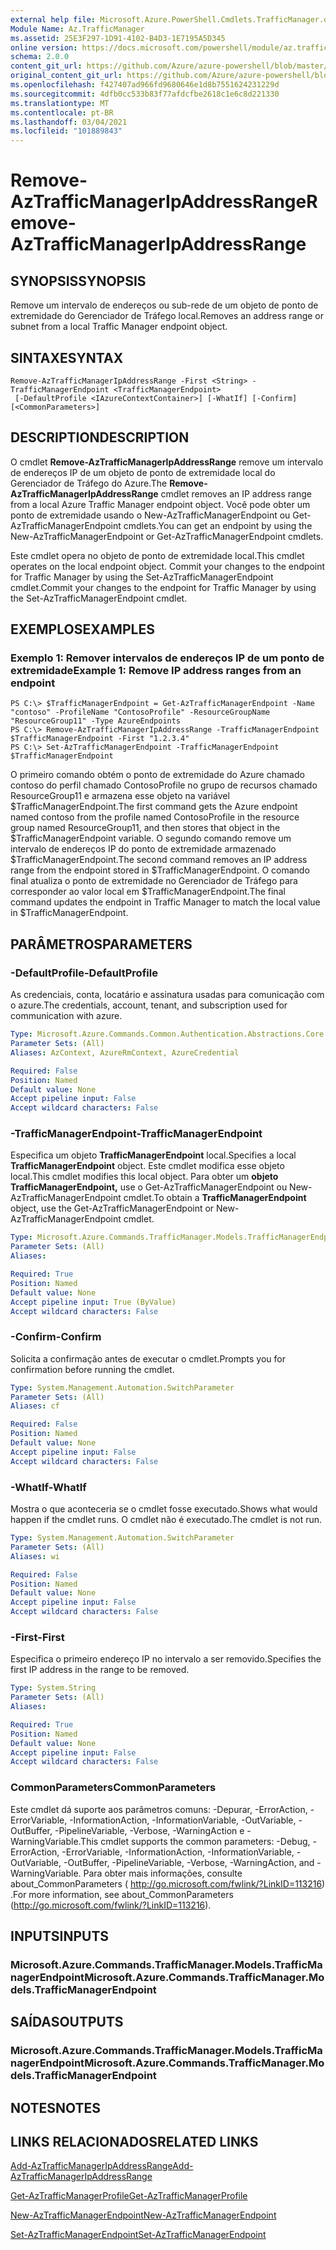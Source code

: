 ```yaml
---
external help file: Microsoft.Azure.PowerShell.Cmdlets.TrafficManager.dll-Help.xml
Module Name: Az.TrafficManager
ms.assetid: 25E3F297-1D91-4102-B4D3-1E7195A5D345
online version: https://docs.microsoft.com/powershell/module/az.trafficmanager/remove-aztrafficmanagerIpAddressRange
schema: 2.0.0
content_git_url: https://github.com/Azure/azure-powershell/blob/master/src/TrafficManager/TrafficManager/help/Remove-AzTrafficManagerIpAddressRange.md
original_content_git_url: https://github.com/Azure/azure-powershell/blob/master/src/TrafficManager/TrafficManager/help/Remove-AzTrafficManagerIpAddressRange.md
ms.openlocfilehash: f427407ad966fd9680646e1d8b7551624231229d
ms.sourcegitcommit: 4dfb0cc533b83f77afdcfbe2618c1e6c8d221330
ms.translationtype: MT
ms.contentlocale: pt-BR
ms.lasthandoff: 03/04/2021
ms.locfileid: "101889843"
---
```

# <span data-ttu-id="c7aae-101">Remove-AzTrafficManagerIpAddressRange</span><span class="sxs-lookup"><span data-stu-id="c7aae-101">Remove-AzTrafficManagerIpAddressRange</span></span>

## <span data-ttu-id="c7aae-102">SYNOPSIS</span><span class="sxs-lookup"><span data-stu-id="c7aae-102">SYNOPSIS</span></span>
<span data-ttu-id="c7aae-103">Remove um intervalo de endereços ou sub-rede de um objeto de ponto de extremidade do Gerenciador de Tráfego local.</span><span class="sxs-lookup"><span data-stu-id="c7aae-103">Removes an address range or subnet from a local Traffic Manager endpoint object.</span></span>

## <span data-ttu-id="c7aae-104">SINTAXE</span><span class="sxs-lookup"><span data-stu-id="c7aae-104">SYNTAX</span></span>

```
Remove-AzTrafficManagerIpAddressRange -First <String> -TrafficManagerEndpoint <TrafficManagerEndpoint>
 [-DefaultProfile <IAzureContextContainer>] [-WhatIf] [-Confirm] [<CommonParameters>]
```

## <span data-ttu-id="c7aae-105">DESCRIPTION</span><span class="sxs-lookup"><span data-stu-id="c7aae-105">DESCRIPTION</span></span>
<span data-ttu-id="c7aae-106">O cmdlet **Remove-AzTrafficManagerIpAddressRange** remove um intervalo de endereços IP de um objeto de ponto de extremidade local do Gerenciador de Tráfego do Azure.</span><span class="sxs-lookup"><span data-stu-id="c7aae-106">The **Remove-AzTrafficManagerIpAddressRange** cmdlet removes an IP address range from a local Azure Traffic Manager endpoint object.</span></span>
<span data-ttu-id="c7aae-107">Você pode obter um ponto de extremidade usando o New-AzTrafficManagerEndpoint ou Get-AzTrafficManagerEndpoint cmdlets.</span><span class="sxs-lookup"><span data-stu-id="c7aae-107">You can get an endpoint by using the New-AzTrafficManagerEndpoint or Get-AzTrafficManagerEndpoint cmdlets.</span></span>

<span data-ttu-id="c7aae-108">Este cmdlet opera no objeto de ponto de extremidade local.</span><span class="sxs-lookup"><span data-stu-id="c7aae-108">This cmdlet operates on the local endpoint object.</span></span>
<span data-ttu-id="c7aae-109">Commit your changes to the endpoint for Traffic Manager by using the Set-AzTrafficManagerEndpoint cmdlet.</span><span class="sxs-lookup"><span data-stu-id="c7aae-109">Commit your changes to the endpoint for Traffic Manager by using the Set-AzTrafficManagerEndpoint cmdlet.</span></span>

## <span data-ttu-id="c7aae-110">EXEMPLOS</span><span class="sxs-lookup"><span data-stu-id="c7aae-110">EXAMPLES</span></span>

### <span data-ttu-id="c7aae-111">Exemplo 1: Remover intervalos de endereços IP de um ponto de extremidade</span><span class="sxs-lookup"><span data-stu-id="c7aae-111">Example 1: Remove IP address ranges from an endpoint</span></span>
```
PS C:\> $TrafficManagerEndpoint = Get-AzTrafficManagerEndpoint -Name "contoso" -ProfileName "ContosoProfile" -ResourceGroupName "ResourceGroup11" -Type AzureEndpoints
PS C:\> Remove-AzTrafficManagerIpAddressRange -TrafficManagerEndpoint $TrafficManagerEndpoint -First "1.2.3.4"
PS C:\> Set-AzTrafficManagerEndpoint -TrafficManagerEndpoint $TrafficManagerEndpoint
```

<span data-ttu-id="c7aae-112">O primeiro comando obtém o ponto de extremidade do Azure chamado contoso do perfil chamado ContosoProfile no grupo de recursos chamado ResourceGroup11 e armazena esse objeto na variável $TrafficManagerEndpoint.</span><span class="sxs-lookup"><span data-stu-id="c7aae-112">The first command gets the Azure endpoint named contoso from the profile named ContosoProfile in the resource group named ResourceGroup11, and then stores that object in the $TrafficManagerEndpoint variable.</span></span>
<span data-ttu-id="c7aae-113">O segundo comando remove um intervalo de endereços IP do ponto de extremidade armazenado $TrafficManagerEndpoint.</span><span class="sxs-lookup"><span data-stu-id="c7aae-113">The second command removes an IP address range from the endpoint stored in $TrafficManagerEndpoint.</span></span>
<span data-ttu-id="c7aae-114">O comando final atualiza o ponto de extremidade no Gerenciador de Tráfego para corresponder ao valor local em $TrafficManagerEndpoint.</span><span class="sxs-lookup"><span data-stu-id="c7aae-114">The final command updates the endpoint in Traffic Manager to match the local value in $TrafficManagerEndpoint.</span></span>

## <span data-ttu-id="c7aae-115">PARÂMETROS</span><span class="sxs-lookup"><span data-stu-id="c7aae-115">PARAMETERS</span></span>

### <span data-ttu-id="c7aae-116">-DefaultProfile</span><span class="sxs-lookup"><span data-stu-id="c7aae-116">-DefaultProfile</span></span>
<span data-ttu-id="c7aae-117">As credenciais, conta, locatário e assinatura usadas para comunicação com o azure.</span><span class="sxs-lookup"><span data-stu-id="c7aae-117">The credentials, account, tenant, and subscription used for communication with azure.</span></span>

```yaml
Type: Microsoft.Azure.Commands.Common.Authentication.Abstractions.Core.IAzureContextContainer
Parameter Sets: (All)
Aliases: AzContext, AzureRmContext, AzureCredential

Required: False
Position: Named
Default value: None
Accept pipeline input: False
Accept wildcard characters: False
```

### <span data-ttu-id="c7aae-118">-TrafficManagerEndpoint</span><span class="sxs-lookup"><span data-stu-id="c7aae-118">-TrafficManagerEndpoint</span></span>
<span data-ttu-id="c7aae-119">Especifica um objeto **TrafficManagerEndpoint** local.</span><span class="sxs-lookup"><span data-stu-id="c7aae-119">Specifies a local **TrafficManagerEndpoint** object.</span></span>
<span data-ttu-id="c7aae-120">Este cmdlet modifica esse objeto local.</span><span class="sxs-lookup"><span data-stu-id="c7aae-120">This cmdlet modifies this local object.</span></span>
<span data-ttu-id="c7aae-121">Para obter um **objeto TrafficManagerEndpoint,** use o Get-AzTrafficManagerEndpoint ou New-AzTrafficManagerEndpoint cmdlet.</span><span class="sxs-lookup"><span data-stu-id="c7aae-121">To obtain a **TrafficManagerEndpoint** object, use the Get-AzTrafficManagerEndpoint or New-AzTrafficManagerEndpoint cmdlet.</span></span>

```yaml
Type: Microsoft.Azure.Commands.TrafficManager.Models.TrafficManagerEndpoint
Parameter Sets: (All)
Aliases:

Required: True
Position: Named
Default value: None
Accept pipeline input: True (ByValue)
Accept wildcard characters: False
```

### <span data-ttu-id="c7aae-122">-Confirm</span><span class="sxs-lookup"><span data-stu-id="c7aae-122">-Confirm</span></span>
<span data-ttu-id="c7aae-123">Solicita a confirmação antes de executar o cmdlet.</span><span class="sxs-lookup"><span data-stu-id="c7aae-123">Prompts you for confirmation before running the cmdlet.</span></span>

```yaml
Type: System.Management.Automation.SwitchParameter
Parameter Sets: (All)
Aliases: cf

Required: False
Position: Named
Default value: None
Accept pipeline input: False
Accept wildcard characters: False
```

### <span data-ttu-id="c7aae-124">-WhatIf</span><span class="sxs-lookup"><span data-stu-id="c7aae-124">-WhatIf</span></span>
<span data-ttu-id="c7aae-125">Mostra o que aconteceria se o cmdlet fosse executado.</span><span class="sxs-lookup"><span data-stu-id="c7aae-125">Shows what would happen if the cmdlet runs.</span></span> <span data-ttu-id="c7aae-126">O cmdlet não é executado.</span><span class="sxs-lookup"><span data-stu-id="c7aae-126">The cmdlet is not run.</span></span>

```yaml
Type: System.Management.Automation.SwitchParameter
Parameter Sets: (All)
Aliases: wi

Required: False
Position: Named
Default value: None
Accept pipeline input: False
Accept wildcard characters: False
```

### <span data-ttu-id="c7aae-127">-First</span><span class="sxs-lookup"><span data-stu-id="c7aae-127">-First</span></span>
<span data-ttu-id="c7aae-128">Especifica o primeiro endereço IP no intervalo a ser removido.</span><span class="sxs-lookup"><span data-stu-id="c7aae-128">Specifies the first IP address in the range to be removed.</span></span>

```yaml
Type: System.String
Parameter Sets: (All)
Aliases:

Required: True
Position: Named
Default value: None
Accept pipeline input: False
Accept wildcard characters: False
```

### <span data-ttu-id="c7aae-129">CommonParameters</span><span class="sxs-lookup"><span data-stu-id="c7aae-129">CommonParameters</span></span>
<span data-ttu-id="c7aae-130">Este cmdlet dá suporte aos parâmetros comuns: -Depurar, -ErrorAction, -ErrorVariable, -InformationAction, -InformationVariable, -OutVariable, -OutBuffer, -PipelineVariable, -Verbose, -WarningAction e -WarningVariable.</span><span class="sxs-lookup"><span data-stu-id="c7aae-130">This cmdlet supports the common parameters: -Debug, -ErrorAction, -ErrorVariable, -InformationAction, -InformationVariable, -OutVariable, -OutBuffer, -PipelineVariable, -Verbose, -WarningAction, and -WarningVariable.</span></span> <span data-ttu-id="c7aae-131">Para obter mais informações, consulte about_CommonParameters ( http://go.microsoft.com/fwlink/?LinkID=113216) .</span><span class="sxs-lookup"><span data-stu-id="c7aae-131">For more information, see about_CommonParameters (http://go.microsoft.com/fwlink/?LinkID=113216).</span></span>

## <span data-ttu-id="c7aae-132">INPUTS</span><span class="sxs-lookup"><span data-stu-id="c7aae-132">INPUTS</span></span>

### <span data-ttu-id="c7aae-133">Microsoft.Azure.Commands.TrafficManager.Models.TrafficManagerEndpoint</span><span class="sxs-lookup"><span data-stu-id="c7aae-133">Microsoft.Azure.Commands.TrafficManager.Models.TrafficManagerEndpoint</span></span>

## <span data-ttu-id="c7aae-134">SAÍDAS</span><span class="sxs-lookup"><span data-stu-id="c7aae-134">OUTPUTS</span></span>

### <span data-ttu-id="c7aae-135">Microsoft.Azure.Commands.TrafficManager.Models.TrafficManagerEndpoint</span><span class="sxs-lookup"><span data-stu-id="c7aae-135">Microsoft.Azure.Commands.TrafficManager.Models.TrafficManagerEndpoint</span></span>

## <span data-ttu-id="c7aae-136">NOTES</span><span class="sxs-lookup"><span data-stu-id="c7aae-136">NOTES</span></span>

## <span data-ttu-id="c7aae-137">LINKS RELACIONADOS</span><span class="sxs-lookup"><span data-stu-id="c7aae-137">RELATED LINKS</span></span>

[<span data-ttu-id="c7aae-138">Add-AzTrafficManagerIpAddressRange</span><span class="sxs-lookup"><span data-stu-id="c7aae-138">Add-AzTrafficManagerIpAddressRange</span></span>](./Add-AzTrafficManagerIpAddressRange.md)

[<span data-ttu-id="c7aae-139">Get-AzTrafficManagerProfile</span><span class="sxs-lookup"><span data-stu-id="c7aae-139">Get-AzTrafficManagerProfile</span></span>](./Get-AzTrafficManagerEndpoint.md)

[<span data-ttu-id="c7aae-140">New-AzTrafficManagerEndpoint</span><span class="sxs-lookup"><span data-stu-id="c7aae-140">New-AzTrafficManagerEndpoint</span></span>](./New-AzTrafficManagerEndpoint.md)

[<span data-ttu-id="c7aae-141">Set-AzTrafficManagerEndpoint</span><span class="sxs-lookup"><span data-stu-id="c7aae-141">Set-AzTrafficManagerEndpoint</span></span>](./Set-AzTrafficManagerEndpoint.md)
